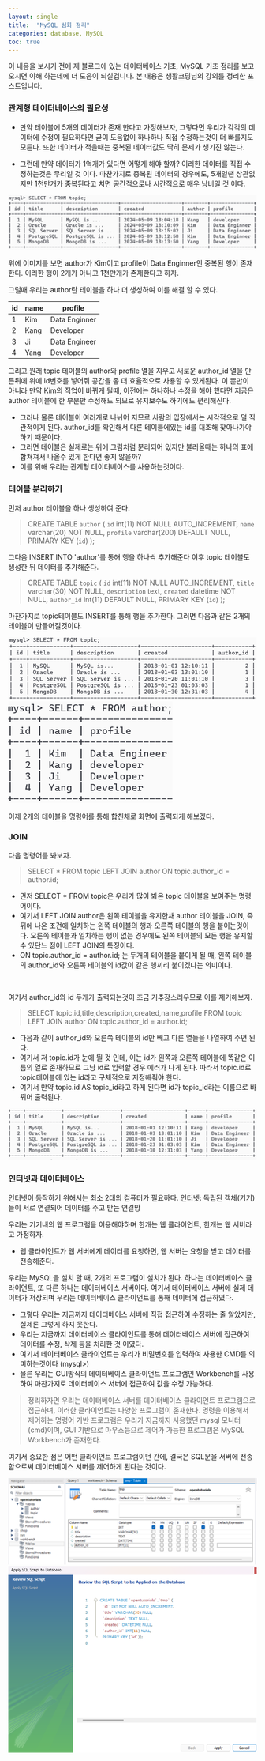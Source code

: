 ```yaml
---
layout: single
title:  "MySQL 심화 정리"
categories: database, MySQL
toc: true
---
```


이 내용을 보시기 전에 제 블로그에 있는 데이터베이스 기초, MySQL 기초 정리를 보고 오시면 이해 하는데에 더 도움이 되실겁니다.
본 내용은 생활코딩님의 강의를 정리한 포스트입니다.

### 관계형 데이터베이스의 필요성
- 만약 테이블에 5개의 데이터가 존재 한다고 가정해보자, 그렇다면 우리가 각각의 데이터에 수정이 필요하다면 굳이 도움없이 하나하나 직접 수정하는것이 더 빠를지도 모른다.
또한 데이터가 적을때는 중복된 데이터값도 딱히 문제가 생기진 않는다.

- 그런데 만약 데이터가 1억개가 있다면 어떻게 해야 할까?
이러한 데이터를 직접 수정하는것은 무리일 것 이다. 마찬가지로 중복된 데이터의 경우에도, 5개일땐 상관없지만 1천만개가 중복된다고 치면 공간적으로나 시간적으로 매우 낭비일 것 이다.

<img src="/assets/images/blog/MySQL/수정.png" class="img-responsive" alt="">

위에 이미지를 보면 author가 Kim이고 profile이 Data Enginner인 중복된 행이 존재한다. 이러한 행이 2개가 아니고 1천만개가 존재한다고 하자.

그럴때 우리는 author란 테이블을 하나 더 생성하여 이를 해결 할 수 있다.

|id|name|profile|
|---|---|---|
|1|Kim|Data Enginner|
|2|Kang|Developer|
|3|Ji|Data Engineer|
|4|Yang|Developer|

그리고 원래 topic 테이블의 author와 profile 열을 지우고 새로운 author_id 열을 만든뒤에 위에 id번호를 넣어줘 공간을 좀 더 효율적으로 사용할 수 있게된다. 이 뿐만이 아니라 만약 Kim의 직업이 바뀌게 될때, 이전에는 하나하나 수정을 해야 했다면 지금은 author 테이블에 한 부분만 수정해도 되므로 유지보수도 하기에도 편리해진다.

- 그러나 물론 테이블이 여러개로 나뉘어 지므로 사람의 입장에서는 시각적으로 덜 직관적이게 된다. author_id를 확인해서 다른 테이블에있는 id를 대조해 찾아나가야 하기 때문이다.
- 그러면 테이블은 실제로는 위에 그림처럼 분리되어 있지만 불러올때는 하나의 표에 합쳐져서 나올수 있게 한다면 좋지 않을까?
- 이를 위해 우리는 관계형 데이터베이스를 사용하는것이다.

### 테이블 분리하기
먼저 author 테이블을 하나 생성하여 준다.

> CREATE TABLE `author` (
  `id` int(11) NOT NULL AUTO_INCREMENT,
  `name` varchar(20) NOT NULL,
  `profile` varchar(200) DEFAULT NULL,
  PRIMARY KEY (`id`)
);

그다음 INSERT INTO 'author'를 통해 행을 하나씩 추가해준다
이후 topic 테이블도 생성한 뒤 데이터를 추가해준다.

> CREATE TABLE `topic` (
  `id` int(11) NOT NULL AUTO_INCREMENT,
  `title` varchar(30) NOT NULL,
  `description` text,
  `created` datetime NOT NULL,
  `author_id` int(11) DEFAULT NULL,
  PRIMARY KEY (`id`)
);

마찬가지로 topic테이블도 INSERT를 통해 행을 추가한다.
그러면 다음과 같은 2개의 테이블이 만들어질것이다.

<img src="/assets/images/blog/MySQL/테이블분리1.png" class="img-responsive" alt="">
<img src="/assets/images/blog/MySQL/테이블분리2.png" class="img-responsive" alt="">


이제 2개의 테이블을 명령어를 통해 합친채로 화면에 출력되게 해보겠다.

### JOIN
다음 명령어를 봐보자.
> SELECT * FROM topic LEFT JOIN author ON topic.author_id = author.id;

- 먼저 SELECT * FROM topic은 우리가 많이 봐온 topic 테이블을 보여주는 명령어이다. 
- 여기서 LEFT JOIN author은 왼쪽 테이블을 유지한채 author 테이블을 JOIN, 즉 뒤에 나온 조건에 일치하는 왼쪽 테이블의 행과 오른쪽 테이블의 행을 붙이는것이다. 오른쪽 테이블과 일치하는 행이 없는 경우에도 왼쪽 테이블의 모든 행을 유지할 수 있단느 점이 LEFT JOIN의 특징이다. 
- ON topic.author_id = author.id; 는 두개의 테이블을 붙이게 될 때, 왼쪽 테이블의 author_id와 오른쪽 테이블의 id값이 같은 행끼리 붙이겠다는 의미이다. 

<img src="/assets/images/blog/MySQL/합.png" class="img-responsive" alt="">

여기서 author_id와 id 두개가 출력되는것이 조금 거추장스러우므로 이를 제거해보자.

> SELECT topic.id,title,description,created,name,profile FROM topic LEFT JOIN author ON topic.author_id = author.id;

- 다음과 같이 author_id와 오른쪽 테이블의 id만 빼고 다른 열들을 나열하여 주면 된다.
- 여기서 저 topic.id가 눈에 띌 것 인데, 이는 id가 왼쪽과 오른쪽 테이블에 똑같은 이름의 열로 존재하므로 그냥 id로 입력할 경우 에러가 나게 된다. 따라서 topic.id로 topic테이블에 있는 id라고 구체적으로 지정해줘야 한다.
- 여기서 만약 topic.id AS topic_id라고 하게 된다면 id가 topic_id라는 이름으로 바뀌어 출력된다.

<img src="/assets/images/blog/MySQL/id제거.png" class="img-responsive" alt="">


### 인터넷과 데이터베이스
인터넷이 동작하기 위해서는 최소 2대의 컴퓨터가 필요하다.
인터넷: 독립된 객체(기기)들이 서로 연결되어 데이터를 주고 받는 연결망

우리는 기기내의 웹 프로그램을 이용해야하며 한개는 웹 클라이언트, 한개는 웹 서버라고 가정하자.
- 웹 클라이언트가 웹 서버에게 데이터를 요청하면, 웹 서버는 요청을 받고 데이터를 전송해준다.


우리는 MySQL을 설치 할 때, 2개의 프로그램이 설치가 된다.
하나는 데이터베이스 클라이언트, 또 다른 하나는 데이터베이스 서버이다. 여기서 데이터베이스 서버에 실제 데이터가 저장되며 우리는 데이터베이스 클라이언트를 통해 데이터에 접근하였다.
- 그렇다 우리는 지금까지 데이터베이스 서버에 직접 접근하여 수정하는 줄 알았지만, 실제론 그렇게 하지 못한다.
- 우리는 지금까지 데이터베이스 클라이언트를 통해 데이터베이스 서버에 접근하여 데이터를 수정, 삭제 등을 처리한 것 이였다.
- 여기서 데이터베이스 클라이언트는 우리가 비밀번호를 입력하여 사용한 CMD를 의미하는것이다 (mysql>)
- 물론 우리는 GUI방식의 데이터베이스 클라이언트 프로그램인 Workbench를 사용하여 마찬가지로 데이터베이스 서버에 접근하여 값을 수정 가능하다.

> 정리하자면 우리는 데이터베이스 서버를 데이터베이스 클라이언트 
프로그램으로 접근하며, 이러한 클라이언트는 다양한 프로그램이 존재한다. 명령을 이용해서 제어하는 명령어 기반 프로그램은 우리가 지금까지 사용했던 mysql 모니터(cmd)이며, GUI 기반으로 마우스등으로 제어가 가능한 프로그램은 MySQL Workbench가 존재한다.

여기서 중요한 점은 어떤 클라이언트 프로그램이던 간에, 결국은 SQL문을 서버에 전송함으로써 데이터베이스 서버를 제어하게 된다는 것이다.


<img src="/assets/images/blog/MySQL/예시1.png" class="img-responsive" alt="">


<img src="/assets/images/blog/MySQL/예시2.png" class="img-responsive" alt="">